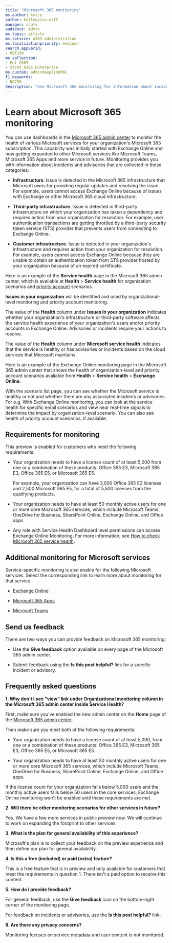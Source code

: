 ```yaml
---
title: "Microsoft 365 monitoring"
ms.author: kvice
author: kelleyvice-msft
manager: scotv
audience: Admin
ms.topic: article
ms.service: o365-administration
ms.localizationpriority: mediumn
search.appverid:
- MET150
ms.collection:
- Ent_O365
- Strat_O365_Enterprise
ms.custom: admindeeplinkMAC
f1.keywords:
- NOCSH
description: "Use Microsoft 365 monitoring for information about incidents or advisories in Microsoft 365."
---
```


# Learn about Microsoft 365 monitoring

You can use dashboards in the [Microsoft 365 admin center](https://go.microsoft.com/fwlink/p/?linkid=2024339) to monitor the health of various Microsoft services for your organization's Microsoft 365 subscription. This capability was initially started with Exchange Online and now getting expanded to other Microsoft services like Microsoft Teams, Microsoft 365 Apps and more service in future. Monitoring provides you with information about incidents and advisories that are collected in these categories:

- **Infrastructure**. Issue is detected in the Microsoft 365 infrastructure that Microsoft owns for providing regular updates and resolving the issue. For example, users cannot access Exchange Online because of issues with Exchange or other Microsoft 365 cloud infrastructure.

- **Third-party infrastructure**. Issue is detected in third-party infrastructure on which your organization has taken a dependency and requires action from your organization for resolution. For example, user authentication transactions are getting throttled by a third-party security token service (STS) provider that prevents users from connecting to Exchange Online.

- **Customer infrastructure**. Issue is detected in your organization's infrastructure and requires action from your organization for resolution. For example, users cannot access Exchange Online because they are unable to obtain an authentication token from STS provider hosted by your organization because of an expired certificate.

Here is an example of the **Service health** page in the Microsoft 365 admin center, which is available at **Health** > **Service health** for organization scenarios and [priority account](../admin/setup/priority-accounts.md) scenarios.

**Issues in your organization** will be identified and used by organizational-level monitoring and priority account monitoring.

The value of the **Health** column under **Issues in your organization** indicates whether your organization's infrastructure or third-party software affects the service health experience of your organization's users and/or priority accounts in Exchange Online. Advisories or incidents require your actions to resolve.

The value of the **Health** column under **Microsoft service health** indicates that the service is healthy or has advisories or incidents based on the cloud services that Microsoft maintains.

Here is an example of the Exchange Online monitoring page in the Microsoft 365 admin center that shows the health of organization-level and priority account scenarios available from **Health** > **Service health** > **Exchange Online**.

With the scenario list page, you can see whether the Microsoft service is healthy or not and whether there are any associated incidents or advisories. For e.g. With Exchange Online monitoring, you can look at the service health for specific email scenarios and view near real-time signals to determine the impact by organization-level scenario. You can also see health of priority account scenarios, if available.

## Requirements for monitoring

This preview is enabled for customers who meet the following requirements:

- Your organization needs to have a license count of at least 5,000 from one or a combination of these products: Office 365 E3, Microsoft 365 E3, Office 365 E5, or Microsoft 365 E5.

   For example, your organization can have 3,000 Office 365 E3 licenses and 2,500 Microsoft 365 E5, for a total of 5,500 licenses from the qualifying products.

- Your organization needs to have at least 50 monthly active users for one or more core Microsoft 365 services, which include Microsoft Teams, OneDrive for Business, SharePoint Online, Exchange Online, and Office apps.

- Any role with Service Health Dashboard level permissions can access Exchange Online Monitoring. For more information, see [How to check Microsoft 365 service health](view-service-health.md).

## Additional monitoring for Microsoft services

Service-specific monitoring is also enable for the following Microsoft services. Select the corresponding link to learn more about monitoring for that service.

- [Exchange Online](microsoft-365-exchange-monitoring.md)

- [Microsoft 365 Apps](microsoft-365-apps-monitoring.md)

- [Microsoft Teams](microsoft-365-teams-monitoring.md)

## Send us feedback

There are two ways you can provide feedback on Microsoft 365 monitoring:

- Use the **Give feedback** option available on every page of the Microsoft 365 admin center.

- Submit feedback using the **Is this post helpful?** link for a specific incident or advisory.

## Frequently asked questions

**1. Why don't I see "view" link under Organizational monitoring column in the Microsoft 365 admin center inside Service Health?**

First, make sure you've enabled the new admin center on the **Home** page of the [Microsoft 365 admin center](https://go.microsoft.com/fwlink/p/?linkid=2024339).

Then make sure you meet both of the following requirements:

- Your organization needs to have a license count of at least 5,000, from one or a combination of these products: Office 365 E3, Microsoft 365 E3, Office 365 E5, or Microsoft 365 E5.

- Your organization needs to have at least 50 monthly active users for one or more core Microsoft 365 services, which include Microsoft Teams, OneDrive for Business, SharePoint Online, Exchange Online, and Office apps.

If the license count for your organization falls below 5,000 users and the monthly active users falls below 50 users in the core services, Exchange Online monitoring won't be enabled until these requirements are met.

**2. Will there be other monitoring scenarios for other services in future?**

Yes. We have a few more services in public preview now. We will continue to work on expanding the footprint to other services.

**3. What is the plan for general availability of this experience?**

Microsoft's plan is to collect your feedback on the preview experience and then define our plan for general availability.

**4. Is this a free (included) or paid (extra) feature?**

This is a free feature that is in preview and only available for customers that meet the requirements in question 1. There isn't a paid option to receive this content.

**5. How do I provide feedback?**

For general feedback, use the **Give feedback** icon on the bottom-right corner of the monitoring page.

For feedback on incidents or advisories, use the **Is this post helpful?** link.

**8. Are there any privacy concerns?**

Monitoring focuses on service metadata and user content is not monitored.
